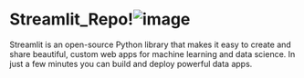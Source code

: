 # Streamlit_Repo!![image](https://user-images.githubusercontent.com/43541659/201744387-7e7f8182-9eaa-4847-8bfa-0fed2327a7ab.png)


Streamlit is an open-source Python library that makes it easy to create and share beautiful, custom web apps for machine learning and data science. In just a few minutes you can build and deploy powerful data apps. 
